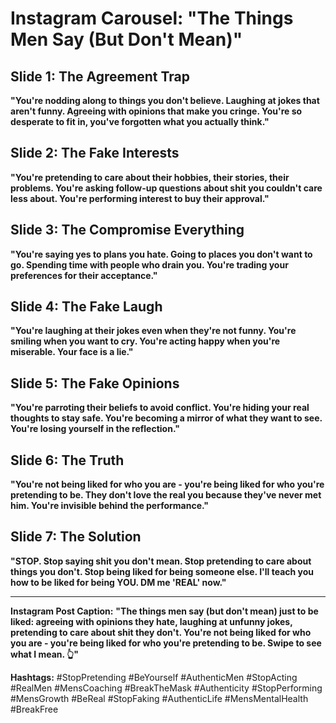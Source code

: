 # Instagram Carousel: "The Things Men Say (But Don't Mean)"

## Slide 1: The Agreement Trap
**"You're nodding along to things you don't believe. Laughing at jokes that aren't funny. Agreeing with opinions that make you cringe. You're so desperate to fit in, you've forgotten what you actually think."**

## Slide 2: The Fake Interests
**"You're pretending to care about their hobbies, their stories, their problems. You're asking follow-up questions about shit you couldn't care less about. You're performing interest to buy their approval."**

## Slide 3: The Compromise Everything
**"You're saying yes to plans you hate. Going to places you don't want to go. Spending time with people who drain you. You're trading your preferences for their acceptance."**

## Slide 4: The Fake Laugh
**"You're laughing at their jokes even when they're not funny. You're smiling when you want to cry. You're acting happy when you're miserable. Your face is a lie."**

## Slide 5: The Fake Opinions
**"You're parroting their beliefs to avoid conflict. You're hiding your real thoughts to stay safe. You're becoming a mirror of what they want to see. You're losing yourself in the reflection."**

## Slide 6: The Truth
**"You're not being liked for who you are - you're being liked for who you're pretending to be. They don't love the real you because they've never met him. You're invisible behind the performance."**

## Slide 7: The Solution
**"STOP. Stop saying shit you don't mean. Stop pretending to care about things you don't. Stop being liked for being someone else. I'll teach you how to be liked for being YOU. DM me 'REAL' now."**

---

**Instagram Post Caption:**
**"The things men say (but don't mean) just to be liked: agreeing with opinions they hate, laughing at unfunny jokes, pretending to care about shit they don't. You're not being liked for who you are - you're being liked for who you're pretending to be. Swipe to see what I mean. 👆"**

**Hashtags:**
#StopPretending #BeYourself #AuthenticMen #StopActing #RealMen #MensCoaching #BreakTheMask #Authenticity #StopPerforming #MensGrowth #BeReal #StopFaking #AuthenticLife #MensMentalHealth #BreakFree







